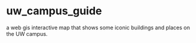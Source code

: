 # uw_campus_guide
a web gis interactive map that shows some iconic buildings and places on the UW campus.
